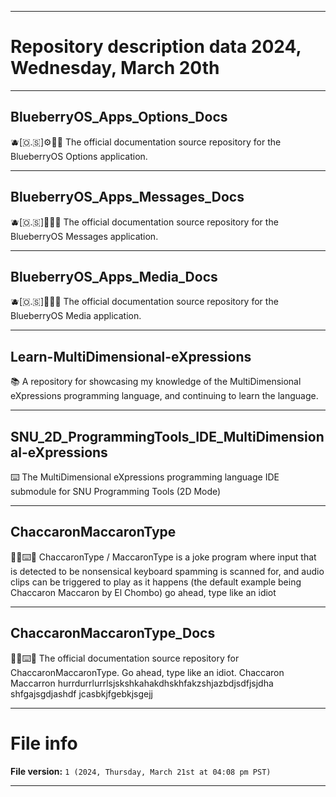 
***

# Repository description data 2024, Wednesday, March 20th

---

## BlueberryOS_Apps_Options_Docs

🫐️[🇴.🇸]⚙️📱️📖️ The official documentation source repository for the BlueberryOS Options application.

---

## BlueberryOS_Apps_Messages_Docs

🫐️[🇴.🇸]💬️📱️📖️ The official documentation source repository for the BlueberryOS Messages application.

---

## BlueberryOS_Apps_Media_Docs

🫐️[🇴.🇸]🎇️📱️📖️ The official documentation source repository for the BlueberryOS Media application.

---

## Learn-MultiDimensional-eXpressions

📚️ A repository for showcasing my knowledge of the MultiDimensional eXpressions programming language, and continuing to learn the language.

---

## SNU_2D_ProgrammingTools_IDE_MultiDimensional-eXpressions

⌨️ The MultiDimensional eXpressions programming language IDE submodule for SNU Programming Tools (2D Mode) 

---

## ChaccaronMaccaronType

🤪️🎹️⌨️💾️ ChaccaronType / MaccaronType is a joke program where input that is detected to be nonsensical keyboard spamming is scanned for, and audio clips can be triggered to play as it happens (the default example being Chaccaron Maccaron by El Chombo) go ahead, type like an idiot

---

## ChaccaronMaccaronType_Docs

🤪️🎹️⌨️📖️ The official documentation source repository for ChaccaronMaccaronType. Go ahead, type like an idiot. Chaccaron Maccarron hurrdurrlurrlsjskshkahakdhskhfakzshjazbdjsdfjsjdha shfgajsgdjashdf jcasbkjfgebkjsgejj

***

# File info

**File version:** `1 (2024, Thursday, March 21st at 04:08 pm PST)`

***

